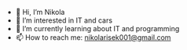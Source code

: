 - 👋 Hi, I’m Nikola
- 👀 I’m interested in IT and cars
- 🌱 I’m currently learning about IT and programming
- 📫 How to reach me: nikolarisek001@gmail.com


